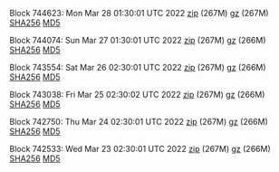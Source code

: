 Block 744623: Mon Mar 28 01:30:01 UTC 2022 [zip](https://files.01coin.io/mainnet/2022-03-28/bootstrap.dat.zip) (267M) [gz](https://files.01coin.io/mainnet/2022-03-28/bootstrap.dat.tar.gz) (267M) [SHA256](https://files.01coin.io/mainnet/2022-03-28/sha256.txt) [MD5](https://files.01coin.io/mainnet/2022-03-28/md5.txt)

Block 744074: Sun Mar 27 01:30:01 UTC 2022 [zip](https://files.01coin.io/mainnet/2022-03-27/bootstrap.dat.zip) (267M) [gz](https://files.01coin.io/mainnet/2022-03-27/bootstrap.dat.tar.gz) (266M) [SHA256](https://files.01coin.io/mainnet/2022-03-27/sha256.txt) [MD5](https://files.01coin.io/mainnet/2022-03-27/md5.txt)

Block 743554: Sat Mar 26 02:30:01 UTC 2022 [zip](https://files.01coin.io/mainnet/2022-03-26/bootstrap.dat.zip) (267M) [gz](https://files.01coin.io/mainnet/2022-03-26/bootstrap.dat.tar.gz) (266M) [SHA256](https://files.01coin.io/mainnet/2022-03-26/sha256.txt) [MD5](https://files.01coin.io/mainnet/2022-03-26/md5.txt)

Block 743038: Fri Mar 25 02:30:02 UTC 2022 [zip](https://files.01coin.io/mainnet/2022-03-25/bootstrap.dat.zip) (267M) [gz](https://files.01coin.io/mainnet/2022-03-25/bootstrap.dat.tar.gz) (266M) [SHA256](https://files.01coin.io/mainnet/2022-03-25/sha256.txt) [MD5](https://files.01coin.io/mainnet/2022-03-25/md5.txt)

Block 742750: Thu Mar 24 02:30:01 UTC 2022 [zip](https://files.01coin.io/mainnet/2022-03-24/bootstrap.dat.zip) (267M) [gz](https://files.01coin.io/mainnet/2022-03-24/bootstrap.dat.tar.gz) (266M) [SHA256](https://files.01coin.io/mainnet/2022-03-24/sha256.txt) [MD5](https://files.01coin.io/mainnet/2022-03-24/md5.txt)

Block 742533: Wed Mar 23 02:30:01 UTC 2022 [zip](https://files.01coin.io/mainnet/2022-03-23/bootstrap.dat.zip) (267M) [gz](https://files.01coin.io/mainnet/2022-03-23/bootstrap.dat.tar.gz) (266M) [SHA256](https://files.01coin.io/mainnet/2022-03-23/sha256.txt) [MD5](https://files.01coin.io/mainnet/2022-03-23/md5.txt)
